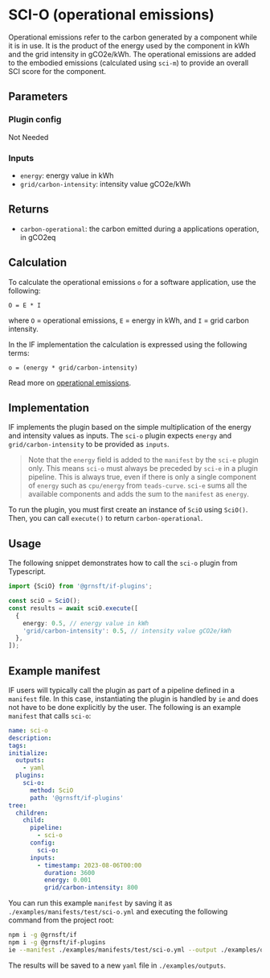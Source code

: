 # SCI-O (operational emissions)

Operational emissions refer to the carbon generated by a component while it is in use. It is the product of the energy used by the component in kWh and the grid intensity in gCO2e/kWh. The operational emissions are added to the embodied emissions (calculated using `sci-m`) to provide an overall SCI score for the component.

## Parameters

### Plugin config

Not Needed

### Inputs

- `energy`: energy value in kWh
- `grid/carbon-intensity`: intensity value gCO2e/kWh

## Returns

- `carbon-operational`: the carbon emitted during a applications operation, in gCO2eq

## Calculation

To calculate the operational emissions `o` for a software application, use the following:

```
O = E * I
```

where `O` = operational emissions, `E` = energy in kWh, and `I` = grid carbon intensity.

In the IF implementation the calculation is expressed using the following terms:

```
o = (energy * grid/carbon-intensity)
```

Read more on [operational emissions](https://github.com/Green-Software-Foundation/sci/blob/main/Software_Carbon_Intensity/Software_Carbon_Intensity_Specification.md#carbon-operational).

## Implementation

IF implements the plugin based on the simple multiplication of the energy and intensity values as inputs. The `sci-o` plugin expects `energy` and `grid/carbon-intensity` to be provided as `inputs`.

> Note that the `energy` field is added to the `manifest` by the `sci-e` plugin only. This means `sci-o` must always be preceded by `sci-e` in a plugin pipeline. This is always true, even if there is only a single component of `energy` such as `cpu/energy` from `teads-curve`. `sci-e` sums all the available components and adds the sum to the `manifest` as `energy`.

To run the plugin, you must first create an instance of `SciO` using `SciO()`. Then, you can call `execute()` to return `carbon-operational`.

## Usage

The following snippet demonstrates how to call the `sci-o` plugin from Typescript.

```typescript
import {SciO} from '@grnsft/if-plugins';

const sciO = SciO();
const results = await sciO.execute([
  {
    energy: 0.5, // energy value in kWh
    'grid/carbon-intensity': 0.5, // intensity value gCO2e/kWh
  },
]);
```

## Example manifest

IF users will typically call the plugin as part of a pipeline defined in a `manifest` file. In this case, instantiating the plugin is handled by `ie` and does not have to be done explicitly by the user. The following is an example `manifest` that calls `sci-o`:

```yaml
name: sci-o
description:
tags:
initialize:
  outputs:
    - yaml
  plugins:
    sci-o:
      method: SciO
      path: '@grnsft/if-plugins'
tree:
  children:
    child:
      pipeline:
        - sci-o
      config:
        sci-o:
      inputs:
        - timestamp: 2023-08-06T00:00
          duration: 3600
          energy: 0.001
          grid/carbon-intensity: 800
```

You can run this example `manifest` by saving it as `./examples/manifests/test/sci-o.yml` and executing the following command from the project root:

```sh
npm i -g @grnsft/if
npm i -g @grnsft/if-plugins
ie --manifest ./examples/manifests/test/sci-o.yml --output ./examples/outputs/sci-o.yml
```

The results will be saved to a new `yaml` file in `./examples/outputs`.
